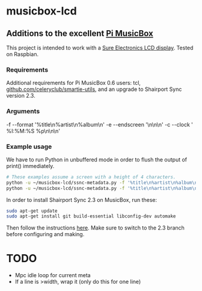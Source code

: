 # musicbox-lcd

## Additions to the excellent [Pi MusicBox](http://pimusicbox.com/)

This project is intended to work with a [Sure Electronics LCD display](http://store.sure-electronics.com/led/led-display/de-lp14112). Tested on Raspbian.

### Requirements
Additional requirements for Pi MusicBox 0.6 users:
tcl, [github.com/celeryclub/smartie-utils](https://github.com/celeryclub/smartie-utils), and an upgrade to Shairport Sync version 2.3.

### Arguments
-f --format '%title\n%artist\n%album\n'
-e --endscreen '\n\n\n'
-c --clock '     %I:%M:%S %p\n\n\n'

### Example usage
We have to run Python in unbuffered mode in order to flush the output of print() immediately.

```sh
# These examples assume a screen with a height of 4 characters.
python -u ~/musicbox-lcd/ssnc-metadata.py -f '%title\n%artist\n%album\n' -e '\n\n\n' ~/shairport-sync-metadata | tclsh ~/smartie-utils/smartie-tail.tcl -tty /dev/ttyUSB0 -buffer 4
python -u ~/musicbox-lcd/ssnc-metadata.py -f '%title\n%artist\n%album\n' ~/shairport-sync-metadata | tclsh ~/smartie-utils/smartie-tail.tcl -tty /dev/ttyUSB0 -buffer 4
```


In order to install Shairport Sync 2.3 on MusicBox, run these:

```sh
sudo apt-get update
sudo apt-get install git build-essential libconfig-dev automake
```

Then follow the instructions [here](https://github.com/mikebrady/shairport-sync/tree/2.3). Make sure to switch to the 2.3 branch before configuring and making.

# TODO
* Mpc idle loop for current meta
* If a line is >width, wrap it (only do this for one line)
